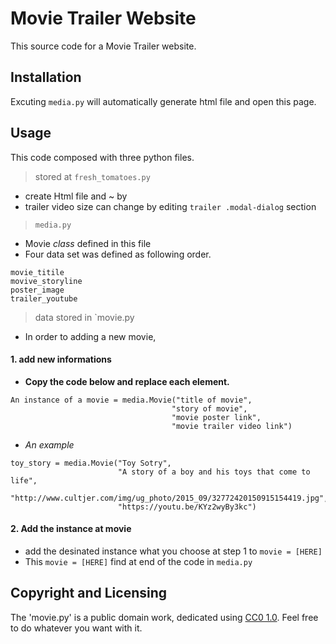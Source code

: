 # Movie Trailer Website
This source code for a Movie Trailer website.

## Installation
Excuting `media.py` will automatically generate html file and open this page.

## Usage
This code composed with three python files.

> stored at `fresh_tomatoes.py`
- create Html file and ~ by
- trailer video size can change by editing `trailer .modal-dialog` section
> `media.py`
- Movie _class_ defined in this file
- Four data set was defined as following order.
```
movie_titile
movive_storyline
poster_image
trailer_youtube
```
> data stored in `movie.py
- In order to adding a new movie, 
#### 1. add new informations
- **Copy the code below and replace each element.**
```
An instance of a movie = media.Movie("title of movie",
                                    "story of movie",		      
                                    "movie poster link",		      
                                    "movie trailer video link")
```
- _An example_
```
toy_story = media.Movie("Toy Sotry",
                        "A story of a boy and his toys that come to life",
                        "http://www.cultjer.com/img/ug_photo/2015_09/32772420150915154419.jpg",
                        "https://youtu.be/KYz2wyBy3kc")
```
#### 2. Add the instance at movie
- add the desinated instance what you choose at step 1 to `movie = [HERE]`
- This `movie = [HERE]` find at end of the code in `media.py`






## 

## Copyright and Licensing
The 'movie.py' is a public domain work, dedicated using [CC0 1.0](https://creativecommons.org/publicdomain/zero/1.0/). Feel free to do whatever you want with it.



